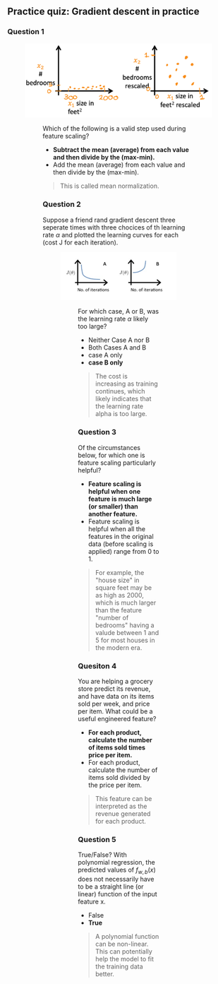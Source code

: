 ## Practice quiz: Gradient descent in practice

### Question 1

<figure>
    <img src="./2.png">
<figure>

Which of the following is a valid step used during feature scaling?

- **Subtract the mean (average) from each value and then divide by the (max-min).**
- Add the mean (average) from each value and then divide by the (max-min).

> This is called mean normalization.

### Question 2

Suppose a friend rand gradient descent three seperate times with three chocices of th learning rate $\alpha$ and plotted the learning curves for each (cost J for each iteration).

<figure>
    <img src="./3.png">
<figure>

For which case, A or B, was the learning rate $\alpha$ likely too large?

- Neither Case A nor B
- Both Cases A and B
- case A only
- **case B only**

> The cost is increasing as training continues, which likely indicates that the learning rate alpha is too large.

### Question 3

Of the circumstances below, for which one is feature scaling particularly helpful?

- **Feature scaling is helpful when one feature is much large (or smaller) than another feature.**
- Feature scaling is helpful when all the features in the original data (before scaling is applied) range from 0 to 1.

> For example, the "house size" in square feet may be as high as 2000, which is much larger than the feature "number of bedrooms" having a valude between 1 and 5 for most houses in the modern era.

### Quesiton 4

You are helping a grocery store predict its revenue, and have data on its items sold per week, and price per item. What could be a useful engineered feature?

- **For each product, calculate the number of items sold times price per item.**
- For each product, calculate the number of items sold divided by the price per item.

> This feature can be interpreted as the revenue generated for each product.

### Question 5

True/False? With polynomial regression, the predicted values of $f_{w,b}(x)$ does not necessarily have to be a straight line (or linear) function of the input feature x.

- False
- **True**

> A polynomial function can be non-linear. This can potentially help the model to fit the training data better.
